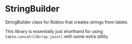 # StringBuilder
StringBuilder class for Roblox that creates strings from tables

This library is essentially just shorthand for using `table.concat()`/`Array.join()` with some extra utility.